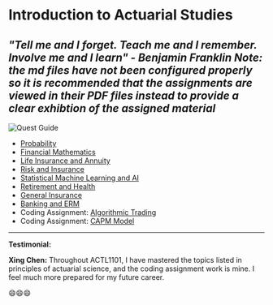 # Introduction to Actuarial Studies 

_"Tell me and I forget. Teach me and I remember. Involve me and I learn" - Benjamin Franklin_
_Note: the md files have not been configured properly so it is recommended that the assignments are viewed in their PDF files instead to provide a clear exhibtion of the assigned material_
---
![Quest Guide](quest.jpg)



* [Probability](probability.md)
* [Financial Mathematics](financial_math.md)
* [Life Insurance and Annuity](life.md)
* [Risk and Insurance](risk.md)
* [Statistical Machine Learning and AI](statsml.md)
* [Retirement and Health](super.md)
* [General Insurance](general.md)
* [Banking and ERM](banking.md)
* Coding Assignment: [Algorithmic Trading](algotrading.md)
* Coding Assignment: [CAPM Model](capm.md) 




---
**Testimonial:**

**Xing Chen:** 
Throughout ACTL1101, I have mastered the topics listed in principles of actuarial science, and the coding assignment work is mine. I feel much more prepared for my future career.

😄😄😄
